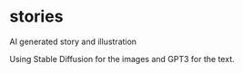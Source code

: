 # stories
AI generated story and illustration

Using Stable Diffusion for the images and GPT3 for the text.
